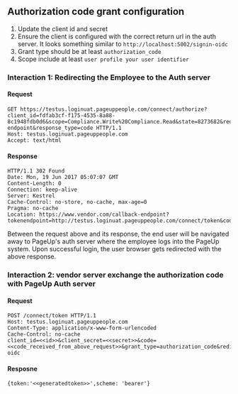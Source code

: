 ## Authorization code grant configuration

1. Update the client id and secret
2. Ensure the client is configured with the correct return url in the auth server. It looks something similar to `http://localhost:5002/signin-oidc`
3. Grant type should be at least `authorization_code`
4. Scope include at least `user profile your user identifier`


### Interaction 1: Redirecting the Employee to the Auth server

#### Request

```
GET https://testus.loginuat.pageuppeople.com/connect/authorize?client_id=fdfab3cf-f175-4535-8a88-8c1948fdb0d6&scope=Compliance.Write%20Compliance.Read&state=8273682&redirect_uri=ttps://www.vendor.com/callback-endpoint&response_type=code HTTP/1.1
Host: testus.loginuat.pageuppeople.com
Accept: text/html
```

#### Response

```
HTTP/1.1 302 Found
Date: Mon, 19 Jun 2017 05:07:07 GMT
Content-Length: 0
Connection: keep-alive
Server: Kestrel
Cache-Control: no-store, no-cache, max-age=0
Pragma: no-cache
Location: https://www.vendor.com/callback-endpoint?tokenendpoint=http://testus.loginuat.pageuppeople.com/connect/token&code=5db8d58fb6d4271053f74ef3df5f725f269fd1c9625887eefccf321068a1f11b&scope=Compliance.Write%20Compliance.Read&state=8273682
```

Between the request above and its response, the end user will be navigated away to PageUp's auth server where the employee logs into the PageUp system. Upon successful login, the user browser gets redirected with the above response.

### Interaction 2: vendor server exchange the authorization code with PageUp Auth server

#### Request

```
POST /connect/token HTTP/1.1
Host: testus.loginuat.pageuppeople.com
Content-Type: application/x-www-form-urlencoded
Cache-Control: no-cache
client_id=<<id>>&client_secret=<<secret>>&code=<<code_received_from_above_request>>&grant_type=authorization_code&redirect_uri=https%3A%2F%2Flocalhost%3A44321%2Fsignin-oidc
```

#### Resposne

```
{token:'<<generatedtoken>>',scheme: 'bearer'}
```
